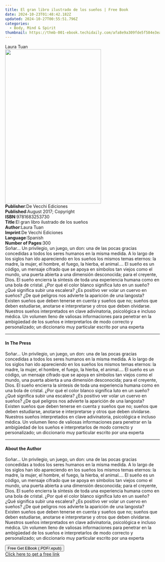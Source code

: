 ```yaml
---
title: El gran libro ilustrado de los sueños | Free Book
date: 2024-10-23T01:48:42.182Z
updated: 2024-10-27T00:55:51.796Z
categories:
  - Body, Mind & Spirit
thumbnail: https://thmb-001-ebook.techidaily.com/afa8e9a309fde5f584e3ea092b88a9f039c382400d9fa01c9091569352f2abe4.jpg
---
```

<main id="book-container">
  <div class="flex flex-col">
    <div class="book-brief flex-1 py-6 px-4 sm:p-6 md:py-10 md:px-8">
      <!-- brief-->
      <div class="book-brief-main">Laura Tuan</div>
    </div>
    <div
      class="book-meta-info flex-1 grid gap-4 col-start-1 col-end-3 row-start-1 sm:mb-6 sm:grid-cols-4 lg:gap-6 lg:col-start-2 lg:row-end-6 lg:row-span-6 lg:mb-0"
    >
      <div
        class="book-meta-info-left place-content-center mt-4 p-4 text-sm leading-6 col-start-2 col-span-2 dark:text-slate-400"
      >
        <img
          class="w-full h-500 object-cover rounded-lg sm:h-255 sm:col-span-2 lg:col-span-full"
          src="https://img-001-ebook.techidaily.com/ea45375e783fcd91a32e2cdb71a3c2591bd4a07820203363c269c219e204c7fc.jpg"
          alt=""
          width="312"
          height="500"
        />
      </div>
      <div
        class="book-meta-info-right mt-2 col-start-1 row-start-2 col-span-3 self-center"
      >
        <!-- meta data  -->
        <div class="flex flex-col px-4 md:px-8">
          <div class="flex-1">
            <strong>Publisher</strong>:<span class="px-2"
              >De Vecchi Ediciones</span
            >
          </div>
          <div class="flex-1">
            <strong>Published</strong>:<span class="px-2"
              >August 2017; Copyright</span
            >
          </div>
          <div class="flex-1">
            <strong>ISBN</strong>:<span class="px-2">9781683253730</span>
          </div>
          <div class="flex-1">
            <strong>Title</strong>:<span class="px-2"
              >El gran libro ilustrado de los sueños</span
            >
          </div>
          <div class="flex-1">
            <strong>Author</strong>:<span class="px-2">Laura Tuan</span>
          </div>
          <div class="flex-1">
            <strong>Imprint</strong>:<span class="px-2"
              >De Vecchi Ediciones</span
            >
          </div>
          <div class="flex-1">
            <strong>Language</strong>:<span class="px-2">Spanish</span>
          </div>
          <div class="flex-1">
            <strong>Number of Pages</strong>:<span class="px-2">300</span>
          </div>
        </div>
      </div>
    </div>
    <div class="book-description flex-1 py-6 px-4 sm:p-6 md:py-10 md:px-8">
      <div class="book-description-main">
        <div accordion-content="" id="description">
          Soñar... Un privilegio, un juego, un don: una de las pocas gracias
          concedidas a todos los seres humanos en la misma medida. A lo largo de
          los siglos han ido apareciendo en los sueños los mismos temas eternos:
          la madre, la mujer, el hombre, el fuego, la hierba, el animal.... El
          sueño es un código, un mensaje cifrado que se apoya en símbolos tan
          viejos como el mundo, una puerta abierta a una dimensión desconocida;
          para el creyente, Dios. El sueño encierra la síntesis de toda una
          experiencia humana como en una bola de cristal. ¿Por qué el color
          blanco significa luto en un sueño? ¿Qué significa subir una escalera?
          ¿Es positivo ver volar un cuervo en sueños? ¿De qué peligros nos
          advierte la aparición de una langosta? Existen sueños que deben
          tenerse en cuenta y sueños que no; sueños que deben estudiarse,
          anotarse e interpretarse y otros que deben olvidarse. Nuestros sueños
          interpretados en clave adivinatoria, psicológica e incluso médica. Un
          volumen lleno de valiosas informaciones para penetrar en la ambigüedad
          de los sueños e interpretarlos de modo correcto y personalizado; un
          diccionario muy particular escrito por una experta
        </div>
      </div>
    </div>
    <div class="book-excerpts flex-1 py-6 px-4 sm:p-6 md:py-10 md:px-8">
      <!-- excerpts-->
      <div class="book-excerpts-main">
        <hr />
        <h4 class="placeholder placeholder-heading">
          <span>In The Press</span>
        </h4>
        <p>
          Soñar... Un privilegio, un juego, un don: una de las pocas gracias
          concedidas a todos los seres humanos en la misma medida. A lo largo de
          los siglos han ido apareciendo en los sueños los mismos temas eternos:
          la madre, la mujer, el hombre, el fuego, la hierba, el animal.... El
          sueño es un código, un mensaje cifrado que se apoya en símbolos tan
          viejos como el mundo, una puerta abierta a una dimensión desconocida;
          para el creyente, Dios. El sueño encierra la síntesis de toda una
          experiencia humana como en una bola de cristal. ¿Por qué el color
          blanco significa luto en un sueño? ¿Qué significa subir una escalera?
          ¿Es positivo ver volar un cuervo en sueños? ¿De qué peligros nos
          advierte la aparición de una langosta? Existen sueños que deben
          tenerse en cuenta y sueños que no; sueños que deben estudiarse,
          anotarse e interpretarse y otros que deben olvidarse. Nuestros sueños
          interpretados en clave adivinatoria, psicológica e incluso médica. Un
          volumen lleno de valiosas informaciones para penetrar en la ambigüedad
          de los sueños e interpretarlos de modo correcto y personalizado; un
          diccionario muy particular escrito por una experta
        </p>
      </div>
    </div>
    <div class="book-about-author flex-1 py-6 px-4 sm:p-6 md:py-10 md:px-8">
      <!-- about author-->
      <div class="book-main-author-main">
        <hr />
        <h4 class="placeholder placeholder-heading">
          <span>About the Author</span>
        </h4>
        <p>
          Soñar... Un privilegio, un juego, un don: una de las pocas gracias
          concedidas a todos los seres humanos en la misma medida. A lo largo de
          los siglos han ido apareciendo en los sueños los mismos temas eternos:
          la madre, la mujer, el hombre, el fuego, la hierba, el animal.... El
          sueño es un código, un mensaje cifrado que se apoya en símbolos tan
          viejos como el mundo, una puerta abierta a una dimensión desconocida;
          para el creyente, Dios. El sueño encierra la síntesis de toda una
          experiencia humana como en una bola de cristal. ¿Por qué el color
          blanco significa luto en un sueño? ¿Qué significa subir una escalera?
          ¿Es positivo ver volar un cuervo en sueños? ¿De qué peligros nos
          advierte la aparición de una langosta? Existen sueños que deben
          tenerse en cuenta y sueños que no; sueños que deben estudiarse,
          anotarse e interpretarse y otros que deben olvidarse. Nuestros sueños
          interpretados en clave adivinatoria, psicológica e incluso médica. Un
          volumen lleno de valiosas informaciones para penetrar en la ambigüedad
          de los sueños e interpretarlos de modo correcto y personalizado; un
          diccionario muy particular escrito por una experta
        </p>
      </div>
    </div>
    <div class="book-free-get flex-1 py-6 px-4 sm:p-6 md:py-10 md:px-8">
      <button
        id="btn-free-get"
        class="bg-blue-500 hover:bg-blue-700 text-white font-bold py-2 px-4 rounded"
      >
        Free Get EBook (.PDF/.epub)
      </button>
      <div id="countdown-display" class="px-2 text-lg mt-2"></div>
      <a
        id="free-link"
        class="hidden bg-blue-500 hover:bg-blue-700 text-white font-bold py-2 px-4 rounded"
        href="https://www.ebooks.com/en-us/book/95841424/el-gran-libro-ilustrado-de-los-sue-os/laura-tuan/"
        target="_blank"
        >Click here to get a free link</a
      >
    </div>
    <script>
      let countdownTime = 0;
      let countdownInterval = null;
      document
        .getElementById('btn-free-get')
        .addEventListener('click', startCountdown);
      function startCountdown() {
        countdownTime = new Date().getTime() + 60000 * 3;
        countdownInterval = setInterval(updateCountdown, 1000);
        document.getElementById('btn-free-get').disabled = true;
        document
          .getElementById('btn-free-get')
          .classList.add('bg-gray-500', 'cursor-not-allowed');
      }
      function updateCountdown() {
        let currentTime = new Date().getTime();
        let timeLeft = countdownTime - currentTime;
        let secondsLeft = Math.floor(timeLeft / 1000);
        document.getElementById('countdown-display').innerHTML =
          `Remaining time: ${secondsLeft} seconds.`;
        if (secondsLeft <= 0) {
          clearInterval(countdownInterval);
          document.getElementById('btn-free-get').classList.add('hidden');
          document.getElementById('free-link').classList.remove('hidden');
          document.getElementById('countdown-display').innerHTML = '';
        }
      }
    </script>
  </div>
</main>

<ins class="adsbygoogle"
      style="display:block"
      data-ad-client="ca-pub-7571918770474297"
      data-ad-slot="8358498916"
      data-ad-format="auto"
      data-full-width-responsive="true"></ins>
    